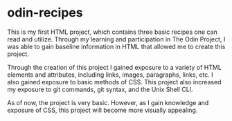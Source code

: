 # odin-recipes
This is my first HTML project, which contains three basic recipes one can read and utilize.  Through my learning and participation in The Odin Project, I was able to gain baseline information in HTML that allowed me to create this project.

Through the creation of this project I gained exposure to a variety of HTML elements and attributes, including links, images, paragraphs, links, etc.  I also gained exposure to basic methods of CSS.  This project also increased my exposure to git commands, git syntax, and the Unix Shell CLI.

As of now, the project is very basic.  However, as I gain knowledge and exposure of CSS, this project will become more visually appealing.